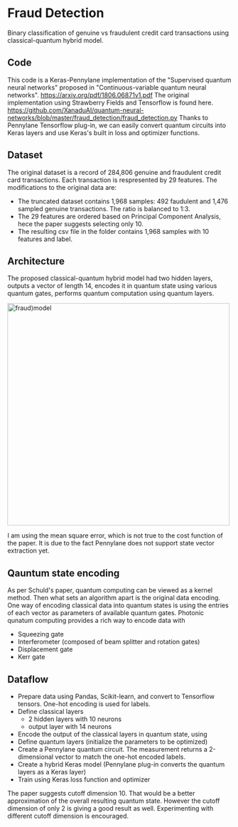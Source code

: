 # Fraud Detection
Binary classification of genuine vs fraudulent credit card transactions using classical-quantum hybrid model. 

## Code
This code is a Keras-Pennylane implementation of the "Supervised quantum neural networks" proposed in "Continuous-variable quantum neural networks". https://arxiv.org/pdf/1806.06871v1.pdf The original implementation using Strawberry Fields and Tensorflow is found here. https://github.com/XanaduAI/quantum-neural-networks/blob/master/fraud_detection/fraud_detection.py Thanks to Pennylane Tensorflow plug-in, we can easily convert quantum circuits into Keras layers and use Keras's built in loss and optimizer functions.

## Dataset
The original dataset is a record of 284,806 genuine and fraudulent credit card transactions. Each transaction is respresented by 29 features. The modifications to the original data are:
 - The truncated dataset contains 1,968 samples: 492 faudulent and 1,476 sampled genuine transactions. The ratio is balanced to 1:3.
 - The 29 features are ordered based on Principal Component Analysis, hece the paper suggests selecting only 10.
 - The resulting csv file in the folder contains 1,968 samples with 10 features and label.

## Architecture
The proposed classical-quantum hybrid model had two hidden layers, outputs a vector of length 14, encodes it in quantum state using various quantum gates, performs quantum computation using quantum layers. 

<img width="500" alt="fraud)model" src="https://user-images.githubusercontent.com/22792633/135196338-48f08a90-64c0-47f4-b72c-e460f7c7c06f.png">

I am using the mean square error, which is not true to the cost function of the paper. It is due to the fact Pennylane does not support state vector extraction yet.

## Qauntum state encoding
As per Schuld's paper, quantum computing can be viewed as a kernel method. Then what sets an algorithm apart is the original data encoding. One way of encoding classical data into quantum states is using the entries of each vector as parameters of available quantum gates. Photonic qunatum computing provides a rich way to encode data with 
  - Squeezing gate
  - Interferometer (composed of beam splitter and rotation gates)
  - Displacement gate
  - Kerr gate
 
## Dataflow
- Prepare data using Pandas, Scikit-learn, and convert to Tensorflow tensors. One-hot encoding is used for labels.
- Define classical layers 
  - 2 hidden layers with 10 neurons
  - output layer with 14 neurons
- Encode the output of the classical layers in quantum state, using
- Define quantum layers (initialize the parameters to be optimized)
- Create a Pennylane quantum circuit. The measurement returns a 2-dimensional vector to match the one-hot encoded labels.
- Create a hybrid Keras model (Pennylane plug-in converts the quantum layers as a Keras layer)
- Train using Keras loss function and optimizer

The paper suggests cutoff dimension 10. That would be a better approximation of the overall resulting quantum state. However the cutoff dimension of only 2 is giving a good result as well. Experimenting with different cutoff dimension is encouraged.
